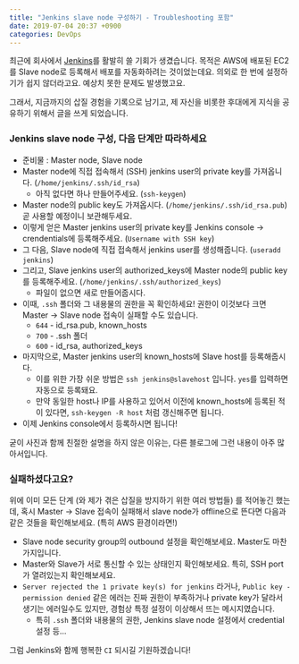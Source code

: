 ```yaml
---
title: "Jenkins slave node 구성하기 - Troubleshooting 포함"
date: 2019-07-04 20:37 +0900
categories: DevOps
---
```


최근에 회사에서 [Jenkins](https://jenkins.io/)를 활발히 쓸 기회가 생겼습니다. 목적은 AWS에 배포된 EC2를 Slave node로 등록해서 배포를 자동화하려는 것이었는데요. 의외로 한 번에 설정하기가 쉽지 않더라고요. 예상치 못한 문제도 발생했고요.  

그래서, 지금까지의 삽질 경험을 기록으로 남기고, 제 자신을 비롯한 후대에게 지식을 공유하기 위해서 글을 쓰게 되었습니다.

### Jenkins slave node 구성, 다음 단계만 따라하세요
- 준비물 : Master node, Slave node
- Master node에 직접 접속해서 (SSH) jenkins user의 private key를 가져옵니다. (`/home/jenkins/.ssh/id_rsa`)
  - 아직 없다면 하나 만들어주세요. (`ssh-keygen`)
- Master node의 public key도 가져옵시다. (`/home/jenkins/.ssh/id_rsa.pub`) 곧 사용할 예정이니 보관해두세요.
- 이렇게 얻은 Master jenkins user의 private key를 Jenkins console -> crendentials에 등록해주세요. (`Username with SSH key`)
- 그 다음, Slave node에 직접 접속해서 jenkins user를 생성해줍니다. (`useradd jenkins`)
- 그리고, Slave jenkins user의 authorized_keys에 Master node의 public key를 등록해주세요. (`/home/jenkins/.ssh/authorized_keys`)
  - 파일이 없으면 새로 만들어줍시다.
- 이때, `.ssh` 폴더와 그 내용물의 권한을 꼭 확인하세요! 권한이 이것보다 크면 Master -> Slave node 접속이 실패할 수도 있습니다.
  - `644` - id_rsa.pub, known_hosts
  - `700` - .ssh 폴더
  - `600` - id_rsa, authorized_keys
- 마지막으로, Master jenkins user의 known_hosts에 Slave host를 등록해줍시다.
  - 이를 위한 가장 쉬운 방법은 `ssh jenkins@slavehost` 입니다. `yes`를 입력하면 자동으로 등록돼요.
  - 만약 동일한 host나 IP를 사용하고 있어서 이전에 known_hosts에 등록된 적이 있다면, `ssh-keygen -R host` 처럼 갱신해주면 됩니다.
- 이제 Jenkins console에서 등록하시면 됩니다!

굳이 사진과 함께 친절한 설명을 하지 않은 이유는, 다른 블로그에 그런 내용이 아주 많아서입니다.

### 실패하셨다고요?
위에 이미 모든 단계 (와 제가 겪은 삽질을 방지하기 위한 여러 방법들) 를 적어놓긴 했는데, 혹시 Master -> Slave 접속이 실패해서 slave node가 offline으로 뜬다면 다음과 같은 것들을 확인해보세요. (특히 AWS 환경이라면!)

- Slave node security group의 outbound 설정을 확인해보세요. Master도 마찬가지입니다.
- Master와 Slave가 서로 통신할 수 있는 상태인지 확인해보세요. 특히, SSH port가 열려있는지 확인해보세요.
- `Server rejected the 1 private key(s) for jenkins` 라거나, `Public key - permission denied` 같은 에러는 진짜 권한이 부족하거나 private key가 달라서 생기는 에러일수도 있지만, 경험상 특정 설정이 이상해서 뜨는 메시지였습니다.
  - 특히 `.ssh` 폴더와 내용물의 권한, Jenkins slave node 설정에서 credential 설정 등...

그럼 Jenkins와 함께 행복한 `CI` 되시길 기원하겠습니다!
